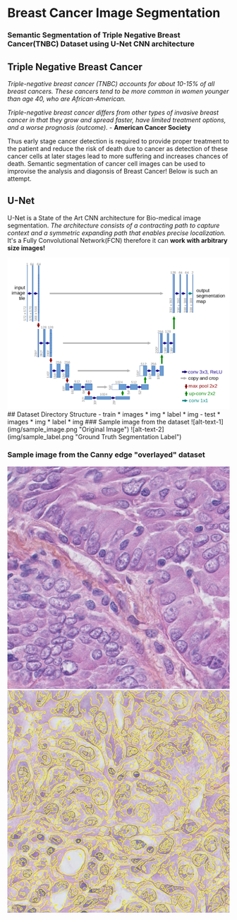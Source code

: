 # Breast Cancer Image Segmentation
### Semantic Segmentation of Triple Negative Breast Cancer(TNBC) Dataset using U-Net CNN architecture

## Triple Negative Breast Cancer
*Triple-negative breast cancer (TNBC) accounts for about 10-15%  of all breast cancers. These cancers tend to be more common in women younger than age 40, who are African-American.*

*Triple-negative breast cancer differs from other types of invasive breast cancer in that they grow and spread faster, have limited treatment options, and a worse prognosis (outcome)*.  - **American Cancer Society**

Thus early stage cancer detection is required to provide proper treatment to the patient and reduce the risk of death due to cancer as detection of these cancer cells at later stages lead to more suffering and increases chances of death. Semantic segmentation of cancer cell images can be used to improvise the analysis and diagonsis of Breast Cancer! Below is such an attempt.

## U-Net
U-Net is a State of the Art CNN architecture for Bio-medical image segmentation. *The architecture consists of a contracting path to capture context and a symmetric expanding path that enables precise localization.* It's a Fully Convolutional Network(FCN) therefore it can **work with arbitrary size images!**

<img src="img/U-Net_arch.png">
## Dataset Directory Structure
- train
    * images
        * img
    * label
        * img
- test
    * images
        * img
    * label
        * img
### Sample image from the dataset
![alt-text-1](img/sample_image.png "Original Image") ![alt-text-2](img/sample_label.png "Ground Truth Segmentation Label")


### Sample image from the Canny edge "overlayed" dataset
![alt-text-1](img/sample_image.png "Original Image") ![alt-text-2](img/canny_image.png "Canny Overlayed Image")
